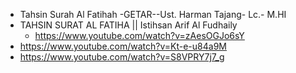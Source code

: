 * Tahsin Surah Al Fatihah -GETAR--Ust. Harman Tajang- Lc.- M.HI
* TAHSIN SURAT AL FATIHA || Istihsan Arif Al Fudhaily
  * https://www.youtube.com/watch?v=zAesOGJo6sY
* https://www.youtube.com/watch?v=Kt-e-u84a9M
* https://www.youtube.com/watch?v=S8VPRY7j7_g
